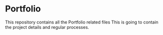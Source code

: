 # Portfolio
This repository contains all the Portfolio related files
This is going to contain the project details and regular processes.